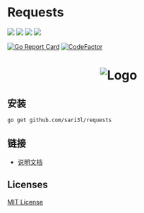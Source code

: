 # Requests
[![](https://img.shields.io/github/license/sari3l/requests?style=flat-square)](https://github.com/sari3l/requests/blob/main/LICENSE)
[![](https://img.shields.io/badge/made%20by-sari3l-blue?style=flat-square)](https://github.com/sari3l)
[![](https://img.shields.io/github/go-mod/go-version/sari3l/requests?style=flat-square)](https://go.dev/)
[![](https://img.shields.io/github/v/tag/sari3l/requests?style=flat-square)](https://github.com/sari3l/requests)

[![Go Report Card](https://goreportcard.com/badge/github.com/sari3l/requests)](https://goreportcard.com/report/github.com/sari3l/requests)
[![CodeFactor](https://www.codefactor.io/repository/github/sari3l/requests/badge)](https://www.codefactor.io/repository/github/sari3l/requests)

<h1 align="center"><img src="https://raw.githubusercontent.com/sari3l/requests/main/docs/static/logo.png" alt="Logo"/></h1>

## 安装

```shell
go get github.com/sari3l/requests
```

## 链接

- [说明文档](https://requests.sari3l.com)

## Licenses

[MIT License](https://github.com/sari3l/requests/blob/main/LICENSE)